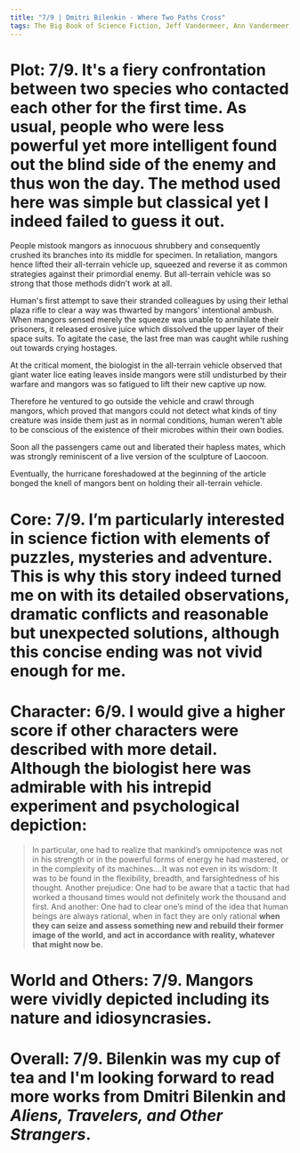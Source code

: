 ```yaml
---
title: "7/9 | Dmitri Bilenkin - Where Two Paths Cross"
tags: The Big Book of Science Fiction, Jeff Vandermeer, Ann Vandermeer, short story, novelette, science fiction, 1933-1987, 1972
---
```

# Plot: 7/9. It's a fiery confrontation between two species who contacted each other for the first time. As usual, people who were less powerful yet more intelligent found out the blind side of the enemy and thus won the day. The method used here was simple but classical yet I indeed failed to guess it out.
People mistook mangors as innocuous shrubbery and consequently crushed its branches into its middle for specimen. In retaliation, mangors hence lifted their all-terrain vehicle up, squeezed and reverse it as common strategies against their primordial enemy. But all-terrain vehicle was so strong that those methods didn't work at all.

Human's first attempt to save their stranded colleagues by using their lethal plaza rifle to clear a way was thwarted by mangors' intentional ambush. When mangors sensed merely the squeeze was unable to annihilate their prisoners, it released erosive juice which dissolved the upper layer of their space suits. To agitate the case, the last free man was caught while rushing out towards crying hostages.

At the critical moment, the biologist in the all-terrain vehicle observed that giant water lice eating leaves inside mangors were still undisturbed by their warfare and mangors was so fatigued to lift their new captive up now.

Therefore he ventured to go outside the vehicle and crawl through mangors, which proved that mangors could not detect what kinds of tiny creature was inside them just as in normal conditions, human weren't able to be conscious of the existence of their microbes within their own bodies.

Soon all the passengers came out and liberated their hapless mates, which was strongly reminiscent of a live version of the sculpture of Laocoon.

Eventually, the hurricane foreshadowed at the beginning of the article bonged the knell of mangors bent on holding their all-terrain vehicle.

# Core: 7/9. I’m particularly interested in science fiction with elements of puzzles, mysteries and adventure. This is why this story indeed turned me on with its detailed observations, dramatic conflicts and reasonable but unexpected solutions, although this concise ending was not vivid enough for me.



# Character: 6/9. I would give a higher score if other characters were described with more detail. Although the biologist here was admirable with his intrepid experiment and psychological depiction:
> In particular, one had to realize that mankind’s omnipotence was not in his strength or in the powerful forms of energy he had mastered, or in the complexity of its machines….It was not even in its wisdom: It was to be found in the flexibility, breadth, and farsightedness of his thought. Another prejudice: One had to be aware that a tactic that had worked a thousand times would not definitely work the thousand and first. And another: One had to clear one’s mind of the idea that human beings are always rational, when in fact they are only rational **when they can seize and assess something new and rebuild their former image of the world, and act in accordance with reality, whatever that might now be.**



# World and Others: 7/9. Mangors were vividly depicted including its nature and idiosyncrasies.



# Overall: 7/9. Bilenkin was my cup of tea and I'm looking forward to read more works from Dmitri Bilenkin and *Aliens, Travelers, and Other Strangers*.

